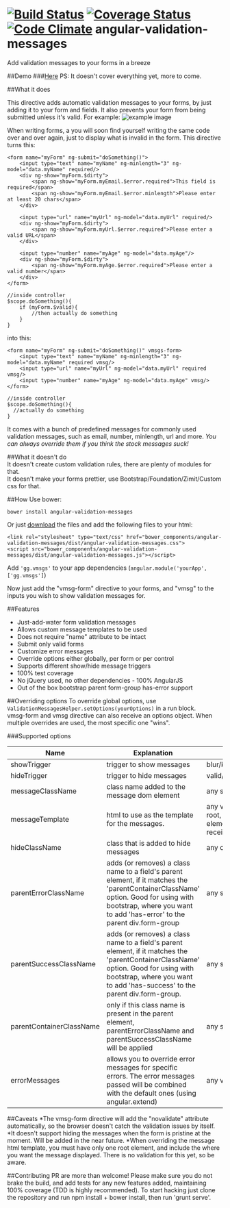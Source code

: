 [![Build Status](https://travis-ci.org/GabiGrin/angular-validation-messages.svg?branch=master)](https://travis-ci.org/GabiGrin/angular-validation-messages)
[![Coverage Status](https://coveralls.io/repos/GabiGrin/angular-validation-messages/badge.png?branch=master)](https://coveralls.io/r/GabiGrin/angular-validation-messages?branch=master)
[![Code Climate](https://codeclimate.com/github/GabiGrin/angular-validation-messages/badges/gpa.svg)](https://codeclimate.com/github/GabiGrin/angular-validation-messages)
angular-validation-messages
===========================

Add validation messages to your forms in a breeze

##Demo
###[Here](http://gabigrin.github.io/angular-validation-messages/)
PS: It doesn't cover everything yet, more to come.

##What it does

This directive adds automatic validation messages to your forms, by just adding it to your form and fields.
It also prevents your form from being submitted unless it's valid.
For example: 
![example image](http://s27.postimg.org/amxtpgwsz/Screen_Shot_2014_11_25_at_10_56_40_PM.png)

When writing forms, a you will soon find yourself writing the same code over and over again, just to display what is invalid in the form.
This directive turns this:
```
<form name="myForm" ng-submit="doSomething()">
    <input type="text" name="myName" ng-minlength="3" ng-model="data.myName" required/>
    <div ng-show="myForm.$dirty">
        <span ng-show="myForm.myEmail.$error.required">This field is required</span>
        <span ng-show="myForm.myEmail.$error.minlength">Please enter at least 20 chars</span>
    </div>
    
    <input type="url" name="myUrl" ng-model="data.myUrl" required/>
    <div ng-show="myForm.$dirty">
        <span ng-show="myForm.myUrl.$error.required">Please enter a valid URL</span>
    </div>
    
    <input type="number" name="myAge" ng-model="data.myAge"/>
    <div ng-show="myForm.$dirty">
        <span ng-show="myForm.myAge.$error.required">Please enter a valid number</span>
    </div>
</form>

//inside controller
$scope.doSomething(){
    if (myForm.$valid){
        //then actually do something
    }
}
```

into this:
```
<form name="myForm" ng-submit="doSomething()" vmsgs-form>
    <input type="text" name="myName" ng-minlength="3" ng-model="data.myName" required vmsg/>
    <input type="url" name="myUrl" ng-model="data.myUrl" required vmsg/>
    <input type="number" name="myAge" ng-model="data.myAge" vmsg/>
</form>

//inside controller
$scope.doSomething(){
  //actually do something
}
```

It comes with a bunch of predefined messages for commonly used validation messages, such as email, number, minlength, url and more. _You can always override them if you think the stock messages suck!_

##What it doesn't do  
It doesn't create custom validation rules, there are plenty of modules for that.  
It doesn't make your forms prettier, use Bootstrap/Foundation/Zimit/Custom css for that.  

##How
Use bower:
```
bower install angular-validation-messages
```
Or just [download](https://github.com/GabiGrin/angular-validation-messages/archive/master.zip) the files and add the following files to your html:
```
<link rel="stylesheet" type="text/css" href="bower_components/angular-validation-messages/dist/angular-validation-messages.css">
<script src="bower_components/angular-validation-messages/dist/angular-validation-messages.js"></script>
```
Add `'gg.vmsgs'` to your app dependencies (`angular.module('yourApp', ['gg.vmsgs']`)

Now just add the "vmsg-form" directive to your forms, and "vmsg" to the inputs you wish to show validation messages for.

##Features
* Just-add-water form validation messages
* Allows custom message templates to be used
* Does not require "name" attribute to be intact
* Submit only valid forms
* Customize error messages 
* Override options either globally, per form or per control
* Supports different show/hide message triggers
* 100% test coverage
* No jQuery used, no other dependencies - 100% AngularJS
* Out of the box bootstrap parent form-group has-error support

##Overriding options
To override global options, use `ValidationMessagesHelper.setOptions(yourOptions)` in a run block.  
vmsg-form and vmsg directive can also receive an options object. When multiple overrides are used, the most specific one "wins".  

###Supported options

Name | Explanation | Accepts | Default  
--- | --- | --- | ---
showTrigger | trigger to show messages | blur/keydown/submit | blur  
hideTrigger | trigger to hide messages | valid/keydown | valid  
messageClassName | class name added to the message dom element | any string | 'validation-message'  
messageTemplate | html to use as the template for the messages. | any valid html, with 1 root, containing a <msg></msg> element (which will receive the message | <span><msg></msg></span>  
hideClassName | class that is added to hide messages | any classname | ng-hide  
parentErrorClassName | adds (or removes) a class name to a field's parent element, if it matches the 'parentContainerClassName' option. Good for using with bootstrap, where you want to add 'has-error' to the parent div.form-group | any string | 'has-error'    
parentSuccessClassName | adds (or removes) a class name to a field's parent element, if it matches the 'parentContainerClassName' option. Good for using with bootstrap, where you want to add 'has-success' to the parent div.form-group.| any string | ''    
parentContainerClassName | only if this class name is present in the parent element, parentErrorClassName and parentSuccessClassName will be applied | any string | 'form-group'  
errorMessages | allows you to override error messages for specific errors. The error messages passed will be combined with the default ones (using angular.extend) | any valid object | please check src/helper.js:36  


##Caveats
*The vmsg-form directive will add the "novalidate" attribute automatically, so the browser doesn't catch the validation issues by itself.
*It doesn't support hiding the messages when the form is pristine at the moment. Will be added in the near future.
*When overriding the message html template, you must have only one root element, and include the <msg></msg> where you want the message displayed. There is no validation for this yet, so be aware.

##Contributing
PR are more than welcome!
Please make sure you do not brake the build, and add tests for any new features added, maintaining 100% coverage (TDD is highly recommended).
To start hacking just clone the repository and run npm install + bower install, then run 'grunt serve'.

